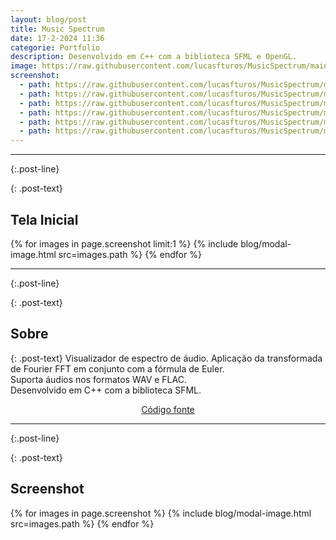 ```yaml
---
layout: blog/post
title: Music Spectrum
date: 17-2-2024 11:36
categorie: Portfolio
description: Desenvolvido em C++ com a biblioteca SFML e OpenGL.
image: https://raw.githubusercontent.com/lucasfturos/MusicSpectrum/main/assets/img/Screenshot/SineWaveFFT.png
screenshot:
  - path: https://raw.githubusercontent.com/lucasfturos/MusicSpectrum/main/assets/img/Screenshot/WindowSoftware.png
  - path: https://raw.githubusercontent.com/lucasfturos/MusicSpectrum/main/assets/img/Screenshot/SineWaveNoFFT.png
  - path: https://raw.githubusercontent.com/lucasfturos/MusicSpectrum/main/assets/img/Screenshot/SineWaveFFT.png
  - path: https://raw.githubusercontent.com/lucasfturos/MusicSpectrum/main/assets/img/Screenshot/SpectrumNoFFT.png
  - path: https://raw.githubusercontent.com/lucasfturos/MusicSpectrum/main/assets/img/Screenshot/SpectrumFFT.png
  - path: https://raw.githubusercontent.com/lucasfturos/MusicSpectrum/main/assets/img/Screenshot/WaveFFT3D.gif
---
```


---
{:.post-line}

{: .post-text}
## Tela Inicial

{% for images in page.screenshot limit:1 %}
{% include blog/modal-image.html src=images.path %}
{% endfor %}

---
{:.post-line}

{: .post-text}
## Sobre

{: .post-text}
Visualizador de espectro de áudio. Aplicação da transformada de Fourier FFT em conjunto com a fórmula de Euler.  
Suporta áudios nos formatos WAV e FLAC.  
Desenvolvido em C++ com a biblioteca SFML.

<div align="center">
    <a type="button" 
       class="btn btn-dark text-white"
       href="https://github.com/lucasfturos/MusicSpectrum" 
       target="_blank" 
    >
        <ion-icon name="logo-github"></ion-icon>
        Código fonte
    </a>
</div>

---
{:.post-line}

{: .post-text}

## Screenshot

{% for images in page.screenshot %}
{% include blog/modal-image.html src=images.path %}
{% endfor %}

